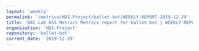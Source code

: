 ```yaml
---
layout: 'weekly'
permalink: '/metrics/HDI-Project/ballet-bot/WEEKLY-REPORT-2019-12-29'
title: 'DAI Lab OSS Metrics Metrics report for ballet-bot | WEEKLY-REPORT-2019-12-29'
organization: 'HDI-Project'
repository: 'ballet-bot'
current_date: '2019-12-29'
---
```

